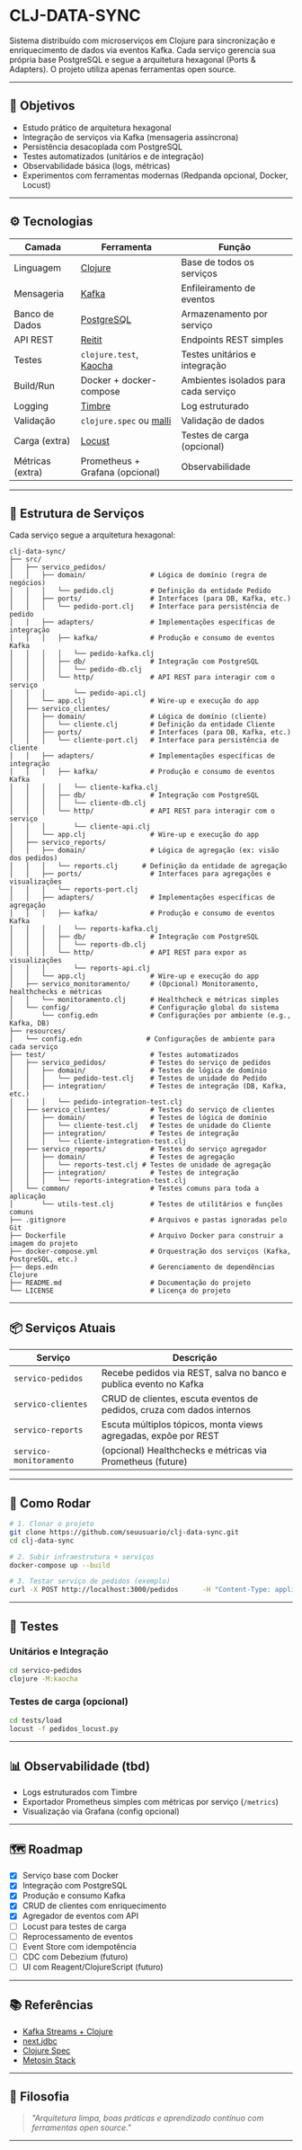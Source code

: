 # CLJ-DATA-SYNC

Sistema distribuído com microserviços em Clojure para sincronização e enriquecimento de dados via eventos Kafka. Cada serviço gerencia sua própria base PostgreSQL e segue a arquitetura hexagonal (Ports & Adapters). O projeto utiliza apenas ferramentas open source.

---

## 🎯 Objetivos

- Estudo prático de arquitetura hexagonal
- Integração de serviços via Kafka (mensageria assíncrona)
- Persistência desacoplada com PostgreSQL
- Testes automatizados (unitários e de integração)
- Observabilidade básica (logs, métricas)
- Experimentos com ferramentas modernas (Redpanda opcional, Docker, Locust)

---

## ⚙️ Tecnologias

| Camada         | Ferramenta                        | Função                                      |
|----------------|-----------------------------------|---------------------------------------------|
| Linguagem      | [Clojure](https://clojure.org)    | Base de todos os serviços                   |
| Mensageria     | [Kafka](https://kafka.apache.org) | Enfileiramento de eventos                   |
| Banco de Dados | [PostgreSQL](https://postgresql.org) | Armazenamento por serviço               |
| API REST       | [Reitit](https://metosin.github.io/reitit/) | Endpoints REST simples               |
| Testes         | `clojure.test`, [Kaocha](https://github.com/lambdaisland/kaocha) | Testes unitários e integração |
| Build/Run      | Docker + docker-compose           | Ambientes isolados para cada serviço        |
| Logging        | [Timbre](https://github.com/taoensso/timbre) | Log estruturado                   |
| Validação      | `clojure.spec` ou [malli](https://github.com/metosin/malli) | Validação de dados               |
| Carga (extra)  | [Locust](https://locust.io)       | Testes de carga (opcional)                  |
| Métricas (extra)| Prometheus + Grafana (opcional)  | Observabilidade                             |

---

## 🧱 Estrutura de Serviços

Cada serviço segue a arquitetura hexagonal:

```
clj-data-sync/
├── src/
│   ├── servico_pedidos/
│   │   ├── domain/                # Lógica de domínio (regra de negócios)
│   │   │   └── pedido.clj         # Definição da entidade Pedido
│   │   ├── ports/                 # Interfaces (para DB, Kafka, etc.)
│   │   │   └── pedido-port.clj    # Interface para persistência de pedido
│   │   ├── adapters/              # Implementações específicas de integração
│   │   │   ├── kafka/             # Produção e consumo de eventos Kafka
│   │   │   │   └── pedido-kafka.clj
│   │   │   ├── db/                # Integração com PostgreSQL
│   │   │   │   └── pedido-db.clj
│   │   │   └── http/              # API REST para interagir com o serviço
│   │   │       └── pedido-api.clj
│   │   └── app.clj                # Wire-up e execução do app
│   ├── servico_clientes/
│   │   ├── domain/                # Lógica de domínio (cliente)
│   │   │   └── cliente.clj        # Definição da entidade Cliente
│   │   ├── ports/                 # Interfaces (para DB, Kafka, etc.)
│   │   │   └── cliente-port.clj   # Interface para persistência de cliente
│   │   ├── adapters/              # Implementações específicas de integração
│   │   │   ├── kafka/             # Produção e consumo de eventos Kafka
│   │   │   │   └── cliente-kafka.clj
│   │   │   ├── db/                # Integração com PostgreSQL
│   │   │   │   └── cliente-db.clj
│   │   │   └── http/              # API REST para interagir com o serviço
│   │   │       └── cliente-api.clj
│   │   └── app.clj                # Wire-up e execução do app
│   ├── servico_reports/
│   │   ├── domain/                # Lógica de agregação (ex: visão dos pedidos)
│   │   │   └── reports.clj      # Definição da entidade de agregação
│   │   ├── ports/                 # Interfaces para agregações e visualizações
│   │   │   └── reports-port.clj
│   │   ├── adapters/              # Implementações específicas de agregação
│   │   │   ├── kafka/             # Produção e consumo de eventos Kafka
│   │   │   │   └── reports-kafka.clj
│   │   │   ├── db/                # Integração com PostgreSQL
│   │   │   │   └── reports-db.clj
│   │   │   └── http/              # API REST para expor as visualizações
│   │   │       └── reports-api.clj
│   │   └── app.clj                # Wire-up e execução do app
│   ├── servico_monitoramento/     # (Opcional) Monitoramento, healthchecks e métricas
│   │   └── monitoramento.clj      # Healthcheck e métricas simples
│   └── config/                    # Configuração global do sistema
│       └── config.edn             # Configurações por ambiente (e.g., Kafka, DB)
├── resources/
│   └── config.edn                # Configurações de ambiente para cada serviço
├── test/                          # Testes automatizados
│   ├── servico_pedidos/           # Testes do serviço de pedidos
│   │   ├── domain/                # Testes de lógica de domínio
│   │   │   └── pedido-test.clj    # Testes de unidade do Pedido
│   │   ├── integration/           # Testes de integração (DB, Kafka, etc.)
│   │   │   └── pedido-integration-test.clj
│   ├── servico_clientes/          # Testes do serviço de clientes
│   │   ├── domain/                # Testes de lógica de domínio
│   │   │   └── cliente-test.clj   # Testes de unidade do Cliente
│   │   ├── integration/           # Testes de integração
│   │   │   └── cliente-integration-test.clj
│   ├── servico_reports/           # Testes do serviço agregador
│   │   ├── domain/                # Testes de agregação
│   │   │   └── reports-test.clj # Testes de unidade de agregação
│   │   ├── integration/           # Testes de integração
│   │   │   └── reports-integration-test.clj
│   └── common/                    # Testes comuns para toda a aplicação
│       └── utils-test.clj         # Testes de utilitários e funções comuns
├── .gitignore                     # Arquivos e pastas ignoradas pelo Git
├── Dockerfile                     # Arquivo Docker para construir a imagem do projeto
├── docker-compose.yml             # Orquestração dos serviços (Kafka, PostgreSQL, etc.)
├── deps.edn                       # Gerenciamento de dependências Clojure
├── README.md                      # Documentação do projeto
└── LICENSE                        # Licença do projeto

```

---

## 📦 Serviços Atuais

| Serviço             | Descrição                                                                |
|---------------------|--------------------------------------------------------------------------|
| `servico-pedidos`   | Recebe pedidos via REST, salva no banco e publica evento no Kafka        |
| `servico-clientes`  | CRUD de clientes, escuta eventos de pedidos, cruza com dados internos    |
| `servico-reports`   | Escuta múltiplos tópicos, monta views agregadas, expõe por REST          |
| `servico-monitoramento` | (opcional) Healthchecks e métricas via Prometheus (future)           |

---

## 🚀 Como Rodar

```bash
# 1. Clonar o projeto
git clone https://github.com/seuusuario/clj-data-sync.git
cd clj-data-sync

# 2. Subir infraestrutura + serviços
docker-compose up --build

# 3. Testar serviço de pedidos (exemplo)
curl -X POST http://localhost:3000/pedidos      -H "Content-Type: application/json"      -d '{"id": "123", "cliente-id": "456", "valor": 100.0}'
```

---

## 🧪 Testes

### Unitários e Integração

```bash
cd servico-pedidos
clojure -M:kaocha
```

### Testes de carga (opcional)

```bash
cd tests/load
locust -f pedidos_locust.py
```

---

## 📊 Observabilidade (tbd)

- Logs estruturados com Timbre
- Exportador Prometheus simples com métricas por serviço (`/metrics`)
- Visualização via Grafana (config opcional)

---

## 🗺️ Roadmap

- [x] Serviço base com Docker
- [x] Integração com PostgreSQL
- [x] Produção e consumo Kafka
- [x] CRUD de clientes com enriquecimento
- [x] Agregador de eventos com API
- [ ] Locust para testes de carga
- [ ] Reprocessamento de eventos
- [ ] Event Store com idempotência
- [ ] CDC com Debezium (futuro)
- [ ] UI com Reagent/ClojureScript (futuro)

---

## 📚 Referências

- [Kafka Streams + Clojure](https://github.com/FundingCircle/jackdaw)
- [next.jdbc](https://cljdoc.org/d/seancorfield/next.jdbc)
- [Clojure Spec](https://clojure.org/guides/spec)
- [Metosin Stack](https://metosin.fi/)

---

## 🧠 Filosofia

> *"Arquitetura limpa, boas práticas e aprendizado contínuo com ferramentas open source."*

---
